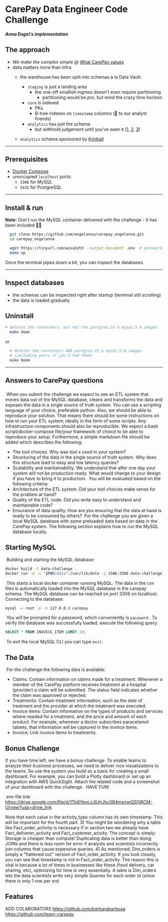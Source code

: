 # CarePay Data Engineer Code Challenge
##### Anna Engel's implementation


## The approach
- _We make the complex simple_ @ [What CarePay values](https://www.carepay.com/careers-at-carepay)
- data matters more than infra
  - the warehouse has been split into schemas à la Data Vault:
    - `staging` is just a landing area
      - the one-off smallish ingress doesn't even require partitioning
        - partitioning would be _pro_, but mind the crazy time horizon
    - `core` is indexed
      - PKs
      - B-tree indexes on `timestamp` columns (:wave: to our analyst friends)
    - `analytics` has just the schema
      - but withhold judgement until you've seen it ([1](https://github.com/engelanna/carepay_engelanna/blob/main/scripts/postgres/007_create_analytics_schema_standard_dimensions.sql), [2](https://github.com/engelanna/carepay_engelanna/blob/main/scripts/postgres/008_create_analytics_schema_activity_tables.sql), [3](https://github.com/engelanna/carepay_engelanna/blob/main/scripts/postgres/009_create_analytics_schema_shared_dimensions.sql))

  - `analytics` schema sponsored by [Kimball](https://rlv.zcache.com/kim_jong_un_north_korean_leader_golf_balls-r8863a21cf81b4e9491467af2988d1842_efkk9_630.jpg?rlvnet=1&view_padding=%5B285%2C0%2C285%2C0%5D)
<hr>


## Prerequisites
- [Docker Compose](https://docs.docker.com/compose/install/)
- unoccupied `localhost` ports:
  - `3306` for MySQL
  - `5432` for PostgreSQL
<hr>


## Install & run
**Note:** Don't run the MySQL container delivered with the challenge - it has been included :woman_shrugging:
```bash
  git clone https://github.com/engelanna/carepay_engelanna.git
  cd carepay_engelanna

  wget https://tinyurl.com/wzxa3zh3 --output-document .env  # passwords
  make up
```
Once the terminal pipes down a bit, you can inspect the databases.
<hr>


## Inspect databases


  - the schemas can be inspected right after startup (terminal still scrolling)
  - the data is loaded gradually 


## Uninstall
```bash
# deletes the containers, but not the postgres:15 & mysql:5.6 images
  make down 
```
or
```bash
  # deletes the containers AND postgres:15 & mysql:5.6 images
  # (including yours if you'd had them)
  make boom
```
<hr>

## Answers to CarePay questions
###

​
When you submit the challenge we expect to see an ETL system that moves data out of the MySQL database, cleans and transforms the data and exposes the data in a single source of truth system. You can use a scripting language of your choice, preferable python. Also, we should be able to reproduce your solution. That means there should be some instructions on how to run your ETL system, ideally in the form of some scripts. Any infrastructure components should also be reproducible. We expect a bash script/docker-compose file/your framework of choice to be able to reproduce your setup. Furthermore, a simple markdown file should be added which describes the following:
​

- The tool choices. Why was tool x used in your system?
- Structuring of the data in the single source of truth system. Why does this structure lead to easy and low latency queries?
- Scalability and maintainability. We understand that after one day your system will not be production ready. What would change to your design if you have to bring it to production.
  ​
  You will be evaluated based on the following criteria:
  ​
- Architecture of the ETL system. Did your tool choices make sense for the problem at hand?
- Quality of the ETL code. Did you write easy to understand and maintainable code?
- Ensurance of data quality. How are you ensuring that the data at hand is ready to be consumed by others?
  ​
  For the challenge you are given a local MySQL database with some preloaded data based on data in the CarePay system. The following section explains how to run the MySQL database locally.
  ​

## Starting MySQL

​
Building and starting the MySQL database:
​

```bash
docker build -t data-challenge .
docker run -d -v "$PWD/data":/var/lib/data -p 3306:3306 data-challenge
```

​
This starts a local docker container running MySQL. The data in the csv files is automatically loaded into the MySQL database in the carepay schema. The MySQL database can be reached on port 3306 on localhost.
​
Connecting to the database:
​

```bash
mysql -u root -p -h 127.0.0.1 carepay
```

​
You will be prompted for a password, which conveniently is `password`.
​
To verify the database was successfully loaded, execute the following query:
​

```sql
SELECT * FROM INVOICE_ITEM LIMIT 10;
```

​
To exit the local MySQL CLI you can type `exit`.
​

## The Data

​
For the challenge the following data is available:
​

- Claims: Contain information on claims made for a treatment. Whenever a member of the CarePay platform receives treatment at a hospital (provider) a claim will be submitted. The status field indicates whether the claim was approved or rejected.
- Treatments: Contain treatment information, such as the date of treatment and the provider at which the treatment was executed.
- Invoice items: Contain information on the types of products and services where needed for a treatment, and the price and amount of each product. For example, whenever a doctor subscribes paracetamol tablets, that information will be captured in the invoice items.
- Invoice: Link invoice items to treatments.
  ​

## Bonus Challenge

If you have time left, we have a bonus challenge. To enable teams to analyze their business processes, we need to deliver nice visualizations to the teams. So use the system you build as a basis for creating a small dashboard. For example, you can build a Plotly dashboard or set up an integration with AWS QuickSight. Attach the related code and a screenshot of your dashboard with the challenge.
​
HAVE FUN!



.env file link: https://drive.google.com/file/d/1Tb8YevcJJIUhJhc0B4mezwQSI1jRCM-U/view?usp=drive_link

Note that each value in the activity_type
column has its own timestamp. This will be important for the fourth part.
3) You might be wondering why a table like Fact_order_activity is necessary if in section two
we already have Fact_deliverer_activity and Fact_customer_acivity. The concept is simply:
Storage is cheaper than compute! Duplicating data is better than doing JOINs and there is less
room for error if analysts and scientists incorrectly join columns that cause expensive queries.
4) As mentioned, Dim_orders is simply a “flattened out” version of Fact_order_activity. If you
look closely, you can see that timestamp is not in Fact_order_activity. The reason this is vital
is because a lot of times in businesses like these (food delivery, car sharing, etc), optimizing for
time is very essentially. A table is Dim_orders lets the data scientists write very simple Queries
for each order id (since there is only 1 row per ord

## Features

ADD COLABORATORS
  https://github.com/barbarabarbosa
  https://github.com/team-carepay
